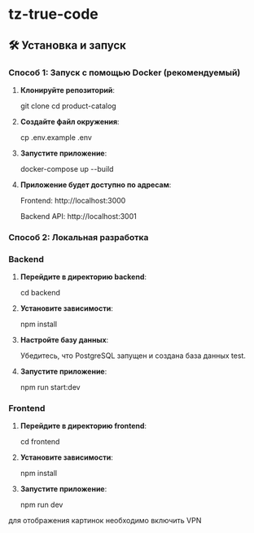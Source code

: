 # tz-true-code
## 🛠 Установка и запуск

### Способ 1: Запуск с помощью Docker (рекомендуемый)

1. **Клонируйте репозиторий**:
   
   git clone <your-repo-url>
   cd product-catalog


2. **Создайте файл окружения**:

    cp .env.example .env


3. **Запустите приложение**:

    docker-compose up --build
    

4. **Приложение будет доступно по адресам**:

    Frontend: http://localhost:3000

    Backend API: http://localhost:3001

### Способ 2: Локальная разработка

### Backend

1. **Перейдите в директорию backend**:
   
   cd backend

2. **Установите зависимости**:
   
   npm install
   
3. **Настройте базу данных**:    
  
    Убедитесь, что PostgreSQL запущен и создана база данных test.

4. **Запустите приложение**:
  
    npm run start:dev

### Frontend

1. **Перейдите в директорию frontend**:
   
   cd frontend

2. **Установите зависимости**:
   
   npm install

3. **Запустите приложение**:
  
    npm run dev


для отображения картинок необходимо включить VPN